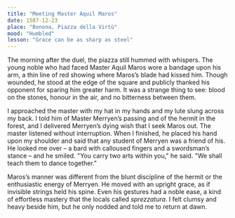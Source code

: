 ```yaml
---
title: "Meeting Master Aquil Maros"
date: 1587-12-23
place: "Bonona, Piazza della Virtù"
mood: "Humbled"
lesson: "Grace can be as sharp as steel"
---
```


The morning after the duel, the piazza still hummed with whispers.  The young noble who had faced Master Aquil Maros wore a bandage upon his arm, a thin line of red showing where Maros’s blade had kissed him.  Though wounded, he stood at the edge of the square and publicly thanked his opponent for sparing him greater harm.  It was a strange thing to see: blood on the stones, honour in the air, and no bitterness between them.

I approached the master with my hat in my hands and my lute slung across my back.  I told him of Master Merryen’s passing and of the hermit in the forest, and I delivered Merryen’s dying wish that I seek Maros out.  The master listened without interruption.  When I finished, he placed his hand upon my shoulder and said that any student of Merryen was a friend of his.  He looked me over – a bard with calloused fingers and a swordsman’s stance – and he smiled.  "You carry two arts within you," he said.  "We shall teach them to dance together."

Maros’s manner was different from the blunt discipline of the hermit or the enthusiastic energy of Merryen.  He moved with an upright grace, as if invisible strings held his spine.  Even his gestures had a noble ease, a kind of effortless mastery that the locals called *sprezzatura*.  I felt clumsy and heavy beside him, but he only nodded and told me to return at dawn.
